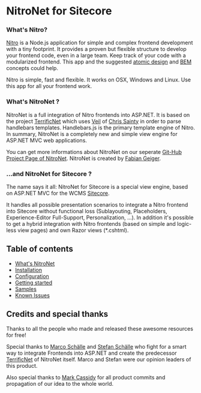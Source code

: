 # NitroNet for Sitecore

### What's Nitro?

[Nitro](https://github.com/namics/generator-nitro/) is a Node.js application for simple and complex frontend development with a tiny footprint.
It provides a proven but flexible structure to develop your frontend code, even in a large team.
Keep track of your code with a modularized frontend. This app and the suggested [atomic design](http://bradfrost.com/blog/post/atomic-web-design/) and [BEM](https://en.bem.info/method/definitions/) concepts could help.

Nitro is simple, fast and flexible. It works on OSX, Windows and Linux. Use this app for all your frontend work.

### What's NitroNet ?

NitroNet is a full integration of Nitro frontends into ASP.NET. It is based on the project [TerrificNet](https://github.com/namics/TerrificNet) which uses [Veil](https://github.com/csainty/Veil/tree/master/Src/Veil.Handlebars) of [Chris Sainty](https://github.com/csainty) in order to parse handlebars templates. Handlebars.js is the primary template engine of Nitro. In summary, NitroNet is a completely new and simple view engine for ASP.NET MVC web applications.

You can get more informations about NitroNet on our seperate [Git-Hub Project Page of NitroNet](https://github.com/namics/NitroNet).
NitroNet is created by [Fabian Geiger](https://github.com/NaibafCH).

### ...and NitroNet for Sitecore ?

The name says it all: NitroNet for Sitecore is a special view engine, based on ASP.NET MVC for the WCMS [Sitecore](http://www.sitecore.net).

It handles all possible presentation scenarios to integrate a Nitro frontend into Sitecore without functional loss (Sublayouting, Placeholders, Experience-Editor Full-Support, Personalization, ...). In addition it's possible to get a hybrid integration with Nitro frontends (based on simple and logic-less view pages) and own Razor views (*.cshtml).

## Table of contents
- [What's NitroNet](https://github.com/namics/NitroNetSitecore)
- [Installation](docs/installation.md)
- [Configuration](docs/configuration.md)
- [Getting started](docs/getting-started.md)
- [Samples](docs/samples.md)
- [Known Issues](docs/known-issues.md)


## Credits and special thanks
Thanks to all the people who made and released these awesome resources for free!

Special thanks to [Marco Schälle](https://github.com/marcoschaelle) and [Stefan Schälle](https://github.com/schaelle) who fight for a smart way to integrate Frontends into ASP.NET and create the predecessor [TerrificNet](https://github.com/namics/TerrificNet) of NitroNet itself. Marco and Stefan were our opinion leaders of this product.

Also special thanks to [Mark Cassidy](https://github.com/cassidydotdk) for all product commits and propagation of our idea to the whole world.
